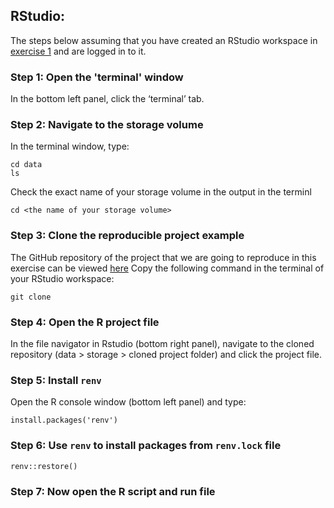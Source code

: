 ## RStudio:
The steps below assuming that you have created an RStudio workspace in [exercise 1](./exercises.md#exercise-1) and are logged in to it.

### Step 1: Open the 'terminal' window
In the bottom left panel, click the ‘terminal’ tab.

### Step 2: Navigate to the storage volume

In the terminal window, type:
```
cd data
ls
```
Check the exact name of your storage volume in the output in the terminl

```
cd <the name of your storage volume>
```

### Step 3: Clone the reproducible project example

The GitHub repository of the project that we are going to reproduce in this exercise can be viewed [here](https://github.com/bu-ma415/reproducibility-example)
Copy the following command in the terminal of your RStudio workspace:
```
git clone 
```

### Step 4: Open the R project file
In the file navigator in Rstudio (bottom right panel), navigate to the cloned repository (data > storage > cloned project folder) and click the project file.

### Step 5: Install `renv`

Open the R console window (bottom left panel) and type:
```
install.packages('renv')
```

### Step 6: Use `renv` to install packages from `renv.lock` file

```
renv::restore()
```

### Step 7: Now open the R script and run file


